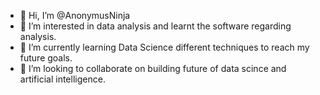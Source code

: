 - 👋 Hi, I’m @AnonymusNinja
- 👀 I’m interested in data analysis and learnt the software regarding analysis.
- 🌱 I’m currently learning Data Science different techniques to reach my future goals.
- 💞️ I’m looking to collaborate on building future of data scince and artificial intelligence.

<!---
AnonymusNinja/AnonymusNinja is a ✨ special ✨ repository because its `README.md` (this file) appears on your GitHub profile.
You can click the Preview link to take a look at your changes.
--->
